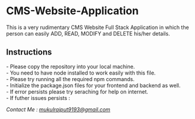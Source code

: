 # CMS-Website-Application
This is a very rudimentary CMS Website Full Stack Application in which the person can easily ADD, READ, MODIFY and DELETE his/her details.

<h2>Instructions</h2>
- Please copy the repository into your local machine. <br />
- You need to have node installed to work easily with this file. <br />
- Please try running all the required npm commands. <br />
- Initialize the package.json files for your frontend and backend as well.<br />
- If error persists please try seraching for help on internet.<br />
- If futher issues persists :<br />

*Contact Me : mukulrajput9193@gmail.com*
